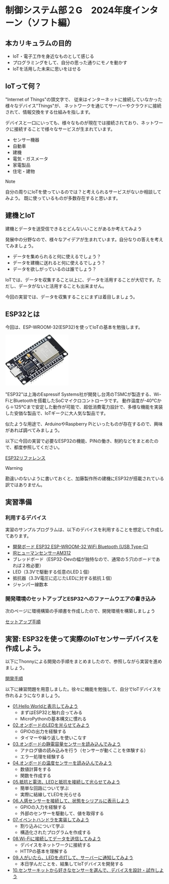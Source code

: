 # 制御システム部２G　2024年度インターン（ソフト編）

## 本カリキュラムの目的

- IoT・電子工作を身近なものとして感じる
- プログラミングをして、自分の思った通りにモノを動かす
- IoTを活用した未来に思いをはせる

## IoTって何？

"Internet of Things"の頭文字で、
従来はインターネットに接続していなかった様々なデバイス"Things"が、
ネットワークを通じてサーバーやクラウドに接続されて、情報交換をする仕組みを指します。

デバイスと一口にいっても、様々なものが現在では接続されており、ネットワークに接続することで様々なサービスが生まれています。

- センサー機器
- 自動車
- 建機
- 電気・ガスメータ
- 家電製品
- 住宅・建物

> [!NOTE]
> 自分の周りにIoTを使っているのでは？と考えられるサービスがないか相談してみよう。
> 既に使っているものが多数存在すると思います。

## 建機とIoT

建機とデータを送受信できるとどんないいことがあるか考えてみよう

発展中の分野なので、様々なアイデアが生まれています。自分なりの答えを考えてみましょう。

- データを集められると何に使えるでしょう？
- データを建機に送れると何に使えるでしょう？
- データを欲しがっているのは誰でしょう？

IoTでは、データを収集すること以上に、データを活用することが大切です。ただし、データがないと活用することも出来ません。

今回の実習では、データを収集することにまずは着目しましょう。

## ESP32とは

今回は、ESP-WROOM-32(ESP32)を使ってIoTの基本を勉強します。

<img alt="esp32" src="esp32_doc/esp32.jpg" width="200pix"/>

"ESP32"は上海のEspressif Systems社が開発し台湾のTSMCが製造する、Wi-FiとBluetoothを搭載したSoCマイクロコントローラです。
動作温度が-40℃から＋125℃まで安定した動作が可能で、超低消費電力設計で、多様な機能を実装した安価な製品で、IoTギークに大人気な製品です。

似たような用途で、ArduinoやRaspberry Piといったものが存在するので、興味があれば調べてみましょう。

以下に今回の実習で必要なESP32の機能、PINの働き、制約などをまとめたので、都度参照してください。

[ESP32リファレンス](esp32_doc/ReadMe.md)

> [!Warning]
> 勘違いのないように書いておくと、加藤製作所の建機にESP32が搭載されている訳ではありません。

## 実習準備

### 利用するデバイス

実習のサンプルプログラムは、以下のデバイスを利用することを想定して作成してあります。

- [開発ボード ESP32 ESP-WROOM-32 WiFi Bluetooth (USB Type-C)](https://www.amazon.co.jp/gp/product/B0C1444DRX/ref=ppx_yo_dt_b_asin_title_o03_s00?ie=UTF8&th=1)
- [IRヒューマンセンサーAM312](https://www.amazon.co.jp/gp/product/B084VMYMFZ/ref=ppx_yo_dt_b_asin_title_o02_s00?ie=UTF8&th=1)
- ブレッドボード（ESP32-Devの幅が独特なので、通常の５穴のボードであれば２枚必要）
- LED（3.3Vで駆動する任意のLED１個）
- 抵抗器（3.3V電圧に応じたLEDに対する抵抗１個）
- ジャンパー線数本

### 開発環境のセットアップとESP32へのファームウエアの書き込み

次のページに環境構築の手順書を作成したので、開発環境を構築しましょう

[セットアップ手順](esp32_doc/setup.md)

## 実習: ESP32を使って実際のIoTセンサーデバイスを作成しよう。

以下にThonnyによる開発の手順をまとめましたので、参照しながら実習を進めましょう。

[開発手順](esp32_doc/development.md)

以下に練習問題を用意しました。徐々に機能を勉強して、自分でIoTデバイスを作れるようになりましょう。

- [01.Hello Worldと表示してみよう](practice01/ReadMe.md)
  - まずはESP32と触れ合ってみる
  - MicroPythonの基本構文に慣れる
- [02.オンボードのLEDを光らせてみよう](practice02/ReadMe.md)
  - GPIOの出力を経験する
  - タイマーや繰り返しを使いこなす 
- [03.オンボードの静電容量センサーを読み込んでみよう](practice03/ReadMe.md)
  - アナログ値の読み込みを行う（センサーが動くことを体験する）
  - エラー処理を経験する 
- [04.オンボードの温度センサーを読み込んでみよう](practice04/ReadMe.md)
  - 数値計算をする
  - 関数を作成する
- [05.抵抗と電流、LEDと抵抗を接続して光らせてみよう](practice05/ReadMe.md)
  - 簡単な回路について学ぶ
  - 実際に結線してLEDを光らせる
- [06.人感センサーを接続して、状態をシリアルに表示しよう](practice06/ReadMe.md)
  - GPIOの入力を経験する
  - 外部のセンサーを駆動して、値を取得する
- [07.イベントハンドラを実装してみよう](practice07/ReadMe.md)
  - 割り込みについて学ぶ
  - 構造化されたプログラムを作成する
- [08.Wi-Fiに接続してデータを送信してみよう](practice08/ReadMe.md)
  - デバイスをネットワークに接続する
  - HTTPの基本を理解する
- [09.人がいたら、LEDを点灯して、サーバーに通知してみよう](practice09/ReadMe.md)
  - 本日学んだことを、結集してIoTデバイスを開発する
- [10.センサーキットから好きなセンサーを選んで、デバイスを設計・試作しよう](practice10/ReadMe.md)